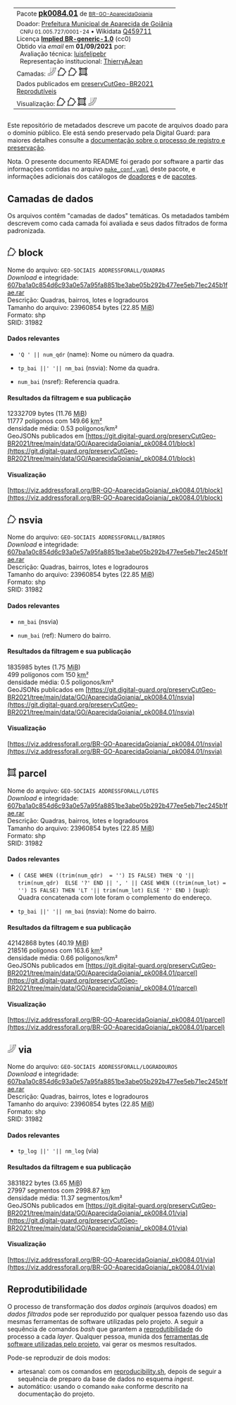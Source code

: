 <aside>
<table align="right" style="padding: 1em">
<tr><td>Pacote <a target="_git" title="link canônico para o git deste pacote" href="https://git.digital-guard.org/preserv-BR/blob/main/data/GO/AparecidaGoiania/_pk0084.01"><big><b>pk0084.01</b></big></a> de <small><a target="_afacodes" title="Jurisdição" href="https://afa.codes/BR-GO-AparecidaGoiania">BR-GO-AparecidaGoiania</a></small>
</td></tr>
<tr><td>
Doador: <a rel="external" target="_doador" href="https://www.aparecida.go.gov.br/">Prefeitura Municipal de Aparecida de Goiânia</a>
<br/>&nbsp; <small>CNPJ 01.005.727/0001-24</small> • Wikidata <a rel="external" target="_doador" title="link descritor Wikidata do doador" href="https://www.wikidata.org/wiki/Q459711">Q459711</a></small><br/>
Licença <a rel="external" target="_doador" href="https://git.digital-guard.org/licenses/blob/master/reports/implied-br-generic-v1.md"><b>Implied BR-generic-1.0</b></a> (cc0)<br/>
Obtido via <i>email</i> em <b>01/09/2021</b> por:
<br/>&nbsp; Avaliação técnica: <a rel="external" target="_gitPerson" title="usuário Git" href="https://github.com/luisfelipebr">luisfelipebr</a>
<br/>&nbsp; Representação institucional: <a rel="external" target="_gitPerson" title="usuário Git" href="https://github.com/ThierryAJean">ThierryAJean</a><br/>
</td></tr>
<tr><td>Camadas: <a title="via" href="#-via"><img src="https://raw.githubusercontent.com/digital-guard/preserv/main/docs/assets/layerIcon-via.png" alt="via" width="20"/></a> <a title="block" href="#-block"><img src="https://raw.githubusercontent.com/digital-guard/preserv/main/docs/assets/layerIcon-block.png" alt="block" width="20"/></a> <a title="nsvia" href="#-nsvia"><img src="https://raw.githubusercontent.com/digital-guard/preserv/main/docs/assets/layerIcon-nsvia.png" alt="nsvia" width="20"/></a> <a title="parcel" href="#-parcel"><img src="https://raw.githubusercontent.com/digital-guard/preserv/main/docs/assets/layerIcon-parcel.png" alt="parcel" width="20"/></a> </td></tr>
<tr><td>Dados publicados em <a href="https://git.digital-guard.org/preservCutGeo-BR2021/tree/main/data/GO/AparecidaGoiania/_pk0084.01">preservCutGeo-BR2021</a><br/><a href="#reprodutibilidade">Reprodutíveis</a></td></tr>
<tr><td>Visualização: <a title="block" href="https://viz.addressforall.org/BR-GO-AparecidaGoiania/_pk0084.01/block"><img src="https://raw.githubusercontent.com/digital-guard/preserv/main/docs/assets/layerIcon-block.png" alt="block" width="20"/></a> <a title="nsvia" href="https://viz.addressforall.org/BR-GO-AparecidaGoiania/_pk0084.01/nsvia"><img src="https://raw.githubusercontent.com/digital-guard/preserv/main/docs/assets/layerIcon-nsvia.png" alt="nsvia" width="20"/></a> <a title="parcel" href="https://viz.addressforall.org/BR-GO-AparecidaGoiania/_pk0084.01/parcel"><img src="https://raw.githubusercontent.com/digital-guard/preserv/main/docs/assets/layerIcon-parcel.png" alt="parcel" width="20"/></a> <a title="via" href="https://viz.addressforall.org/BR-GO-AparecidaGoiania/_pk0084.01/via"><img src="https://raw.githubusercontent.com/digital-guard/preserv/main/docs/assets/layerIcon-via.png" alt="via" width="20"/></a> </td></tr>
</table>
</aside>

<section>

Este repositório de metadados descreve um pacote de arquivos doado para o domínio público. Ele está sendo preservado pela Digital Guard: para maiores detalhes consulte a [documentação sobre o processo de registro e preservação](https://wiki.addressforall.org/doc/Documentação_Digital-guard).

Nota. O presente documento README foi gerado por software a partir das informações contidas no arquivo [`make_conf.yaml`](https://git.digital-guard.org/preserv-BR/blob/main/data/GO/AparecidaGoiania/_pk0084.01/make_conf.yaml) deste pacote, e informações adicionais dos catálogos de [doadores](https://git.digital-guard.org/preserv-BR/blob/main/data/donor.csv) e de [pacotes](https://git.digital-guard.org/preserv-BR/blob/main/data/donatedPack.csv).

# Camadas de dados

Os arquivos contêm "camadas de dados" temáticas. Os metadados também descrevem como cada camada foi avaliada e seus dados filtrados de forma padronizada.

## <img src="https://raw.githubusercontent.com/digital-guard/preserv/main/docs/assets/layerIcon-block.png" alt="block" width="20"/> block

Nome do arquivo: `GEO-SOCIAIS ADDRESSFORALL/QUADRAS`<br/>*Download* e integridade: [607ba1a0c854d6c93a0e57a95fa8851be3abe05b292b477ee5eb71ec245b1fae.rar](http://dl.digital-guard.org/607ba1a0c854d6c93a0e57a95fa8851be3abe05b292b477ee5eb71ec245b1fae.rar)<br/>Descrição: Quadras, bairros, lotes e logradouros<br/>Tamanho do arquivo: 23960854 bytes (22.85 <abbr title="mebibyte">MiB</abbr>)<br/>Formato: shp<br/>SRID: 31982

#### Dados relevantes
* `'Q ' || num_qdr` (name): Nome ou número da quadra.

* `tp_bai ||' '|| nm_bai` (nsvia): Nome da quadra.

* `num_bai` (nsref): Referencia quadra.

#### Resultados da filtragem e sua publicação
12332709 bytes (11.76 <abbr title="mebibyte">MiB</abbr>)<br/>11777 polígonos com 149.66 <abbr title="quilômetros quadrados">km²</abbr><br/>densidade média: 0.53 polígonos/km²<br/>GeoJSONs publicados em [https://git.digital-guard.org/preservCutGeo-BR2021/tree/main/data/GO/AparecidaGoiania/_pk0084.01/block](https://git.digital-guard.org/preservCutGeo-BR2021/tree/main/data/GO/AparecidaGoiania/_pk0084.01/block)

#### Visualização
[https://viz.addressforall.org/BR-GO-AparecidaGoiania/_pk0084.01/block](https://viz.addressforall.org/BR-GO-AparecidaGoiania/_pk0084.01/block)
## <img src="https://raw.githubusercontent.com/digital-guard/preserv/main/docs/assets/layerIcon-nsvia.png" alt="nsvia" width="20"/> nsvia

Nome do arquivo: `GEO-SOCIAIS ADDRESSFORALL/BAIRROS`<br/>*Download* e integridade: [607ba1a0c854d6c93a0e57a95fa8851be3abe05b292b477ee5eb71ec245b1fae.rar](http://dl.digital-guard.org/607ba1a0c854d6c93a0e57a95fa8851be3abe05b292b477ee5eb71ec245b1fae.rar)<br/>Descrição: Quadras, bairros, lotes e logradouros<br/>Tamanho do arquivo: 23960854 bytes (22.85 <abbr title="mebibyte">MiB</abbr>)<br/>Formato: shp<br/>SRID: 31982

#### Dados relevantes
* `nm_bai` (nsvia)

* `num_bai` (ref): Numero do bairro.

#### Resultados da filtragem e sua publicação
1835985 bytes (1.75 <abbr title="mebibyte">MiB</abbr>)<br/>499 polígonos com 150 <abbr title="quilômetros quadrados">km²</abbr><br/>densidade média: 0.5 polígonos/km²<br/>GeoJSONs publicados em [https://git.digital-guard.org/preservCutGeo-BR2021/tree/main/data/GO/AparecidaGoiania/_pk0084.01/nsvia](https://git.digital-guard.org/preservCutGeo-BR2021/tree/main/data/GO/AparecidaGoiania/_pk0084.01/nsvia)

#### Visualização
[https://viz.addressforall.org/BR-GO-AparecidaGoiania/_pk0084.01/nsvia](https://viz.addressforall.org/BR-GO-AparecidaGoiania/_pk0084.01/nsvia)
## <img src="https://raw.githubusercontent.com/digital-guard/preserv/main/docs/assets/layerIcon-parcel.png" alt="parcel" width="20"/> parcel

Nome do arquivo: `GEO-SOCIAIS ADDRESSFORALL/LOTES`<br/>*Download* e integridade: [607ba1a0c854d6c93a0e57a95fa8851be3abe05b292b477ee5eb71ec245b1fae.rar](http://dl.digital-guard.org/607ba1a0c854d6c93a0e57a95fa8851be3abe05b292b477ee5eb71ec245b1fae.rar)<br/>Descrição: Quadras, bairros, lotes e logradouros<br/>Tamanho do arquivo: 23960854 bytes (22.85 <abbr title="mebibyte">MiB</abbr>)<br/>Formato: shp<br/>SRID: 31982

#### Dados relevantes
* `( CASE WHEN ((trim(num_qdr)  = '') IS FALSE) THEN 'Q '|| trim(num_qdr)  ELSE '?' END || ', ' || CASE WHEN ((trim(num_lot) = '') IS FALSE) THEN 'LT '|| trim(num_lot) ELSE '?' END )` (sup): Quadra concatenada com lote foram o complemento do endereço.

* `tp_bai ||' '|| nm_bai` (nsvia): Nome do bairro.

#### Resultados da filtragem e sua publicação
42142868 bytes (40.19 <abbr title="mebibyte">MiB</abbr>)<br/>218516 polígonos com 163.6 <abbr title="quilômetros quadrados">km²</abbr><br/>densidade média: 0.66 polígonos/km²<br/>GeoJSONs publicados em [https://git.digital-guard.org/preservCutGeo-BR2021/tree/main/data/GO/AparecidaGoiania/_pk0084.01/parcel](https://git.digital-guard.org/preservCutGeo-BR2021/tree/main/data/GO/AparecidaGoiania/_pk0084.01/parcel)

#### Visualização
[https://viz.addressforall.org/BR-GO-AparecidaGoiania/_pk0084.01/parcel](https://viz.addressforall.org/BR-GO-AparecidaGoiania/_pk0084.01/parcel)
## <img src="https://raw.githubusercontent.com/digital-guard/preserv/main/docs/assets/layerIcon-via.png" alt="via" width="20"/> via

Nome do arquivo: `GEO-SOCIAIS ADDRESSFORALL/LOGRADOUROS`<br/>*Download* e integridade: [607ba1a0c854d6c93a0e57a95fa8851be3abe05b292b477ee5eb71ec245b1fae.rar](http://dl.digital-guard.org/607ba1a0c854d6c93a0e57a95fa8851be3abe05b292b477ee5eb71ec245b1fae.rar)<br/>Descrição: Quadras, bairros, lotes e logradouros<br/>Tamanho do arquivo: 23960854 bytes (22.85 <abbr title="mebibyte">MiB</abbr>)<br/>Formato: shp<br/>SRID: 31982

#### Dados relevantes
* `tp_log ||' '|| nm_log` (via)

#### Resultados da filtragem e sua publicação
3831822 bytes (3.65 <abbr title="mebibyte">MiB</abbr>)<br/>27997 segmentos com 2998.87 <abbr title="quilômetros">km</abbr><br/>densidade média: 11.37 segmentos/km²<br/>GeoJSONs publicados em [https://git.digital-guard.org/preservCutGeo-BR2021/tree/main/data/GO/AparecidaGoiania/_pk0084.01/via](https://git.digital-guard.org/preservCutGeo-BR2021/tree/main/data/GO/AparecidaGoiania/_pk0084.01/via)

#### Visualização
[https://viz.addressforall.org/BR-GO-AparecidaGoiania/_pk0084.01/via](https://viz.addressforall.org/BR-GO-AparecidaGoiania/_pk0084.01/via)

</section>
<section>

# Reprodutibilidade

O processo de transformação dos *dados orginais* (arquivos doados) em *dados filtrados* pode ser reproduzido por qualquer pessoa fazendo uso das mesmas ferramentas de software utilizadas pelo projeto. A seguir a sequência de comandos *bash* que garantem a [reprodutibilidade](https://en.wikipedia.org/wiki/Reproducibility) do processo a cada *layer*. Qualquer pessoa, munida dos [ferramentas de software utilizadas pelo projeto](https://git.AddressForAll.org/suporte/blob/master/docs/pt/infra.md#ambientes-e-ferramentas-de-uso-geral), vai gerar os mesmos resultados.

Pode-se reproduzir de dois modos:
* artesanal: com os comandos em [reproducibility.sh](https://git.digital-guard.org/preserv-BR/blob/main/data/GO/AparecidaGoiania/_pk0084.01/reproducibility.sh), depois de seguir a sequência de preparo da base de dados no esquema *ingest*.
* automático: usando o comando `make` conforme descrito na documentação do projeto.

</section>

